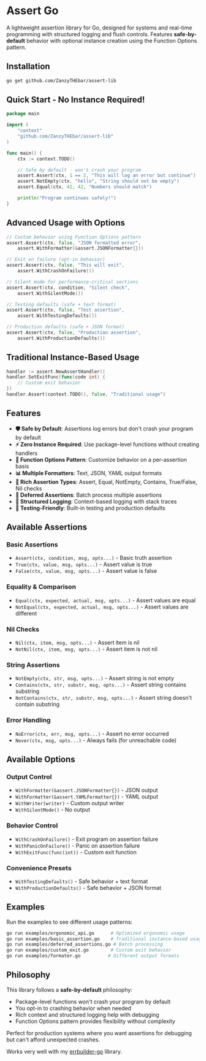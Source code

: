 # Assert Go

A lightweight assertion library for Go, designed for systems and real-time programming with structured logging and flush controls. Features **safe-by-default** behavior with optional instance creation using the Function Options pattern.

## Installation

```bash
go get github.com/ZanzyTHEbar/assert-lib
```

## Quick Start - No Instance Required!

```go
package main

import (
    "context"
    "github.com/ZanzyTHEbar/assert-lib"
)

func main() {
    ctx := context.TODO()

    // Safe by default - won't crash your program
    assert.Assert(ctx, 1 == 2, "This will log an error but continue")
    assert.NotEmpty(ctx, "hello", "String should not be empty")
    assert.Equal(ctx, 42, 42, "Numbers should match")

    println("Program continues safely!")
}
```

## Advanced Usage with Options

```go
// Custom behavior using Function Options pattern
assert.Assert(ctx, false, "JSON formatted error",
    assert.WithFormatter(&assert.JSONFormatter{}))

// Exit on failure (opt-in behavior)
assert.Assert(ctx, false, "This will exit",
    assert.WithCrashOnFailure())

// Silent mode for performance-critical sections
assert.Assert(ctx, condition, "Silent check",
    assert.WithSilentMode())

// Testing defaults (safe + text format)
assert.Assert(ctx, false, "Test assertion",
    assert.WithTestingDefaults())

// Production defaults (safe + JSON format)
assert.Assert(ctx, false, "Production assertion",
    assert.WithProductionDefaults())
```

## Traditional Instance-Based Usage

```go
handler := assert.NewAssertHandler()
handler.SetExitFunc(func(code int) {
    // Custom exit behavior
})
handler.Assert(context.TODO(), false, "Traditional usage")
```

## Features

-   **🛡️ Safe by Default**: Assertions log errors but don't crash your program by default
-   **⚡ Zero Instance Required**: Use package-level functions without creating handlers
-   **🔧 Function Options Pattern**: Customize behavior on a per-assertion basis
-   **📊 Multiple Formatters**: Text, JSON, YAML output formats
-   **🎯 Rich Assertion Types**: Assert, Equal, NotEmpty, Contains, True/False, Nil checks
-   **🔄 Deferred Assertions**: Batch process multiple assertions
-   **📝 Structured Logging**: Context-based logging with stack traces
-   **🧪 Testing-Friendly**: Built-in testing and production defaults

## Available Assertions

### Basic Assertions

-   `Assert(ctx, condition, msg, opts...)` - Basic truth assertion
-   `True(ctx, value, msg, opts...)` - Assert value is true
-   `False(ctx, value, msg, opts...)` - Assert value is false

### Equality & Comparison

-   `Equal(ctx, expected, actual, msg, opts...)` - Assert values are equal
-   `NotEqual(ctx, expected, actual, msg, opts...)` - Assert values are different

### Nil Checks

-   `Nil(ctx, item, msg, opts...)` - Assert item is nil
-   `NotNil(ctx, item, msg, opts...)` - Assert item is not nil

### String Assertions

-   `NotEmpty(ctx, str, msg, opts...)` - Assert string is not empty
-   `Contains(ctx, str, substr, msg, opts...)` - Assert string contains substring
-   `NotContains(ctx, str, substr, msg, opts...)` - Assert string doesn't contain substring

### Error Handling

-   `NoError(ctx, err, msg, opts...)` - Assert no error occurred
-   `Never(ctx, msg, opts...)` - Always fails (for unreachable code)

## Available Options

### Output Control

-   `WithFormatter(&assert.JSONFormatter{})` - JSON output
-   `WithFormatter(&assert.YAMLFormatter{})` - YAML output
-   `WithWriter(writer)` - Custom output writer
-   `WithSilentMode()` - No output

### Behavior Control

-   `WithCrashOnFailure()` - Exit program on assertion failure
-   `WithPanicOnFailure()` - Panic on assertion failure
-   `WithExitFunc(func(int))` - Custom exit function

### Convenience Presets

-   `WithTestingDefaults()` - Safe behavior + text format
-   `WithProductionDefaults()` - Safe behavior + JSON format

## Examples

Run the examples to see different usage patterns:

```bash
go run examples/ergonomic_api.go      # Optimized ergonomic usage
go run examples/basic_assertion.go    # Traditional instance-based usage
go run examples/deferred_assertions.go # Batch processing
go run examples/custom_exit.go        # Custom exit behavior
go run examples/formater.go          # Different output formats
```

## Philosophy

This library follows a **safe-by-default** philosophy:

-   Package-level functions won't crash your program by default
-   You opt-in to crashing behavior when needed
-   Rich context and structured logging help with debugging
-   Function Options pattern provides flexibility without complexity

Perfect for production systems where you want assertions for debugging but can't afford unexpected crashes.

Works very well with my [errbuilder-go](https://github.com/ZanzyTHEbar/errbuilder-go) library.
